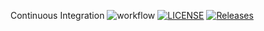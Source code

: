 Continuous Integration
![workflow](https://github.com/padaukwai/DevOpsLab2/actions/workflows/main.yml/badge.svg)
[![LICENSE](https://img.shields.io/github/license/padaukwai/sem.svg?style=flat-square)](https://github.com/padaukwai/sem/blob/master/LICENSE)
[![Releases](https://img.shields.io/github/release/padaukwai/sem/all.svg?style=flat-square)](https://github.com/padaukwai/sem/releases)